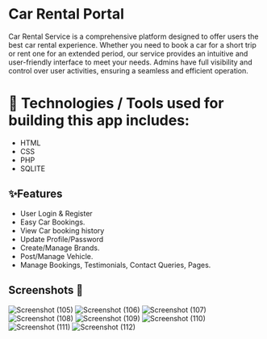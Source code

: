 # Car Rental Portal
Car Rental Service is a comprehensive platform designed to offer users the best car rental experience. Whether you need to book a car for a short trip or rent one for an extended period, our service provides an intuitive and user-friendly interface to meet your needs. Admins have full visibility and control over user activities, ensuring a seamless and efficient operation.
# 📱 Technologies / Tools used for building this app includes:
- HTML
- CSS
- PHP
- SQLITE

## ✨Features

- User Login & Register
- Easy Car Bookings.
- View Car booking history
- Update Profile/Password
- Create/Manage Brands.
- Post/Manage Vehicle.
- Manage Bookings, Testimonials, Contact Queries, Pages.

## Screenshots 📱
 ![Screenshot (105)](https://github.com/Gauravshukl/Car-Rental-Portal/assets/48097137/fa3df0e5-af74-47dd-878f-a057547a3203)
![Screenshot (106)](https://github.com/Gauravshukl/Car-Rental-Portal/assets/48097137/3364059d-e156-49d7-b41c-42e16bc4cd81)
![Screenshot (107)](https://github.com/Gauravshukl/Car-Rental-Portal/assets/48097137/ac6722d9-3805-42d7-90d9-b32821dcf1e9)
![Screenshot (108)](https://github.com/Gauravshukl/Car-Rental-Portal/assets/48097137/f6c6b4c3-fd4a-4a79-94a0-3b1b37e0f760)
![Screenshot (109)](https://github.com/Gauravshukl/Car-Rental-Portal/assets/48097137/2c95d7ad-5a1c-4f12-abcb-1b4603c8cfc5)
![Screenshot (110)](https://github.com/Gauravshukl/Car-Rental-Portal/assets/48097137/feb25b5f-331a-41fa-a6e3-b868c706c00c)
![Screenshot (111)](https://github.com/Gauravshukl/Car-Rental-Portal/assets/48097137/493bf846-8187-4953-8f93-b841697338fa)
![Screenshot (112)](https://github.com/Gauravshukl/Car-Rental-Portal/assets/48097137/ca66cee9-b8bd-4d7b-b5a9-193266ea5586)
